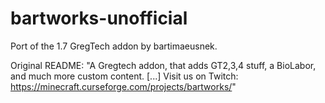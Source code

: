 # bartworks-unofficial
Port of the 1.7 GregTech addon by bartimaeusnek.

Original README:
"A Gregtech addon, that adds GT2,3,4 stuff, a BioLabor, and much more custom content. [...] Visit us on Twitch: https://minecraft.curseforge.com/projects/bartworks/"
